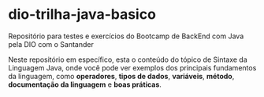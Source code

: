 # dio-trilha-java-basico
Repositório para testes e exercícios do Bootcamp de BackEnd com Java pela DIO com o Santander

Neste repositório em específico, esta o conteúdo do tópico de Sintaxe da Linguagem Java, onde você pode ver exemplos dos principais fundamentos da linguagem, como **operadores**, **tipos de dados**, **variáveis**, **método**, **documentação da linguagem** e **boas práticas**.
